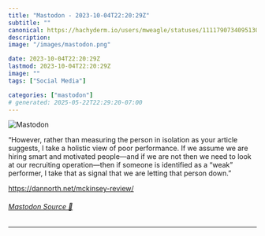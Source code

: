 ```yaml
---
title: "Mastodon - 2023-10-04T22:20:29Z"
subtitle: ""
canonical: https://hachyderm.io/users/mweagle/statuses/111179073409513061
description:
image: "/images/mastodon.png"

date: 2023-10-04T22:20:29Z
lastmod: 2023-10-04T22:20:29Z
image: ""
tags: ["Social Media"]

categories: ["mastodon"]
# generated: 2025-05-22T22:29:20-07:00
---
```

![Mastodon](/images/mastodon.png)

<p>“However, rather than measuring the person in isolation as your article suggests, I take a holistic view of poor performance. If we assume we are hiring smart and motivated people—and if we are not then we need to look at our recruiting operation—then if someone is identified as a “weak” performer, I take that as signal that we are letting that person down.”</p><p><a href="https://dannorth.net/mckinsey-review/" target="_blank" rel="nofollow noopener noreferrer" translate="no"><span class="invisible">https://</span><span class="">dannorth.net/mckinsey-review/</span><span class="invisible"></span></a></p>


###### [Mastodon Source 🐘](https://hachyderm.io/@mweagle/111179073409513061)

___
